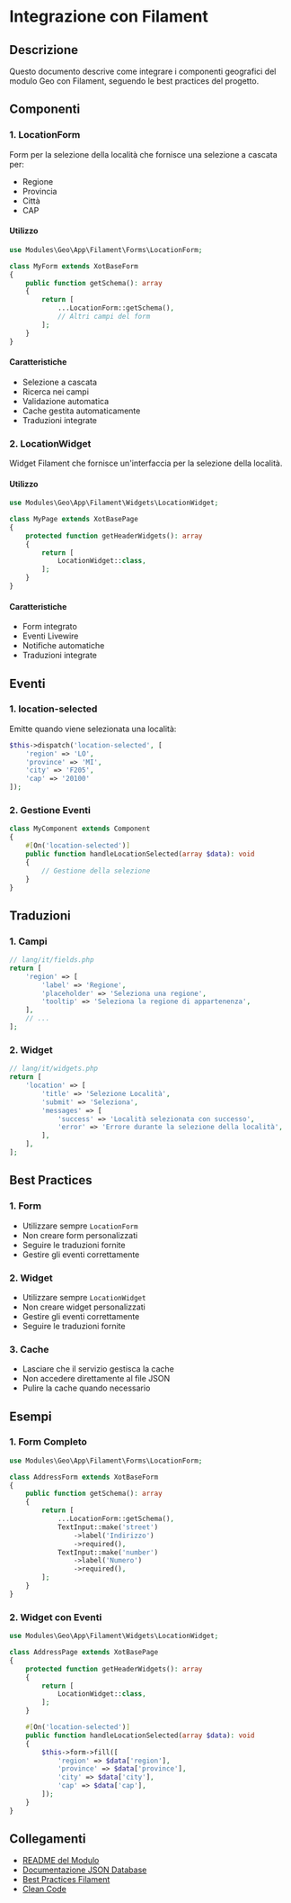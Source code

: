 # Integrazione con Filament

## Descrizione
Questo documento descrive come integrare i componenti geografici del modulo Geo con Filament, seguendo le best practices del progetto.

## Componenti

### 1. LocationForm
Form per la selezione della località che fornisce una selezione a cascata per:
- Regione
- Provincia
- Città
- CAP

#### Utilizzo
```php
use Modules\Geo\App\Filament\Forms\LocationForm;

class MyForm extends XotBaseForm
{
    public function getSchema(): array
    {
        return [
            ...LocationForm::getSchema(),
            // Altri campi del form
        ];
    }
}
```

#### Caratteristiche
- Selezione a cascata
- Ricerca nei campi
- Validazione automatica
- Cache gestita automaticamente
- Traduzioni integrate

### 2. LocationWidget
Widget Filament che fornisce un'interfaccia per la selezione della località.

#### Utilizzo
```php
use Modules\Geo\App\Filament\Widgets\LocationWidget;

class MyPage extends XotBasePage
{
    protected function getHeaderWidgets(): array
    {
        return [
            LocationWidget::class,
        ];
    }
}
```

#### Caratteristiche
- Form integrato
- Eventi Livewire
- Notifiche automatiche
- Traduzioni integrate

## Eventi

### 1. location-selected
Emitte quando viene selezionata una località:
```php
$this->dispatch('location-selected', [
    'region' => 'LO',
    'province' => 'MI',
    'city' => 'F205',
    'cap' => '20100'
]);
```

### 2. Gestione Eventi
```php
class MyComponent extends Component
{
    #[On('location-selected')]
    public function handleLocationSelected(array $data): void
    {
        // Gestione della selezione
    }
}
```

## Traduzioni

### 1. Campi
```php
// lang/it/fields.php
return [
    'region' => [
        'label' => 'Regione',
        'placeholder' => 'Seleziona una regione',
        'tooltip' => 'Seleziona la regione di appartenenza',
    ],
    // ...
];
```

### 2. Widget
```php
// lang/it/widgets.php
return [
    'location' => [
        'title' => 'Selezione Località',
        'submit' => 'Seleziona',
        'messages' => [
            'success' => 'Località selezionata con successo',
            'error' => 'Errore durante la selezione della località',
        ],
    ],
];
```

## Best Practices

### 1. Form
- Utilizzare sempre `LocationForm`
- Non creare form personalizzati
- Seguire le traduzioni fornite
- Gestire gli eventi correttamente

### 2. Widget
- Utilizzare sempre `LocationWidget`
- Non creare widget personalizzati
- Gestire gli eventi correttamente
- Seguire le traduzioni fornite

### 3. Cache
- Lasciare che il servizio gestisca la cache
- Non accedere direttamente al file JSON
- Pulire la cache quando necessario

## Esempi

### 1. Form Completo
```php
use Modules\Geo\App\Filament\Forms\LocationForm;

class AddressForm extends XotBaseForm
{
    public function getSchema(): array
    {
        return [
            ...LocationForm::getSchema(),
            TextInput::make('street')
                ->label('Indirizzo')
                ->required(),
            TextInput::make('number')
                ->label('Numero')
                ->required(),
        ];
    }
}
```

### 2. Widget con Eventi
```php
use Modules\Geo\App\Filament\Widgets\LocationWidget;

class AddressPage extends XotBasePage
{
    protected function getHeaderWidgets(): array
    {
        return [
            LocationWidget::class,
        ];
    }

    #[On('location-selected')]
    public function handleLocationSelected(array $data): void
    {
        $this->form->fill([
            'region' => $data['region'],
            'province' => $data['province'],
            'city' => $data['city'],
            'cap' => $data['cap'],
        ]);
    }
}
```

## Collegamenti
- [README del Modulo](../README.md)
- [Documentazione JSON Database](json-database.md)
- [Best Practices Filament](../../../project_docs/filament-best-practices.md)
- [Clean Code](../../../project_docs/clean-code.md) 